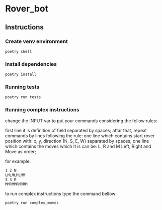 # Rover_bot


## Instructions

### Create venv environment

```
poetry shell
```

### Install dependencies
```
poetry install
```

### Running tests

```
poetry run tests
```

### Running complex instructions

change the INPUT var to put your commands considering the follow rules:

first line it is definition of field separated by spaces;
aftar that, repeat commands by lines following the rule:
  one line which contains start rover position with: x, y, direction (N, S, E, W) separated by spaces;
  one line which contains the moves which It is can be: L, R and M Left, Right and Move as order;

for example:
```5 5
1 2 N
LMLMLMLMM
3 3 E
MMRMMRMRRM
```
to run complex instructions type the command bellow:

```
poetry run complex_moves
```
